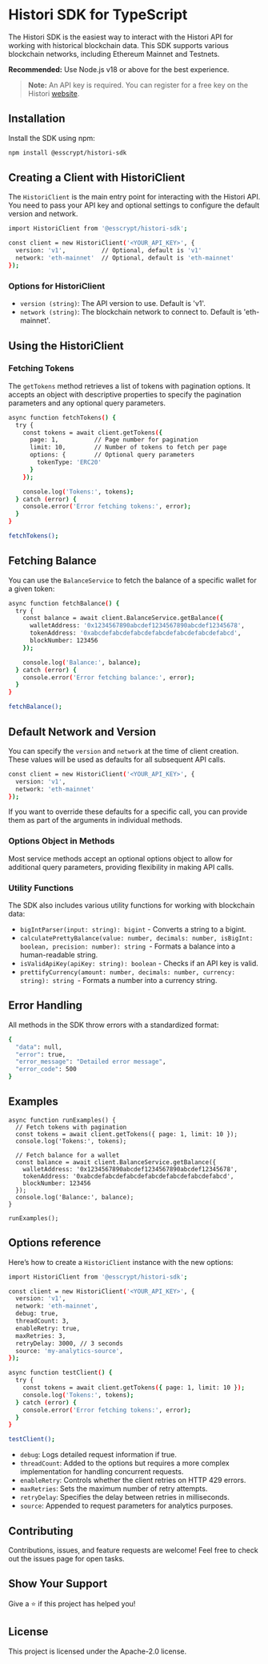 
# Histori SDK for TypeScript

The Histori SDK is the easiest way to interact with the Histori API for working with historical blockchain data. This SDK supports various blockchain networks, including Ethereum Mainnet and Testnets.

**Recommended:** Use Node.js v18 or above for the best experience.

> **Note:** An API key is required. You can register for a free key on the Histori [website](https://histori.xyz).

## Installation

Install the SDK using npm:
```bash
npm install @esscrypt/histori-sdk
```

## Creating a Client with HistoriClient
The `HistoriClient` is the main entry point for interacting with the Histori API. You need to pass your API key and optional settings to configure the default version and network.
```bash
import HistoriClient from '@esscrypt/histori-sdk';

const client = new HistoriClient('<YOUR_API_KEY>', {
  version: 'v1',          // Optional, default is 'v1'
  network: 'eth-mainnet'  // Optional, default is 'eth-mainnet'
});
```

### Options for HistoriClient
- `version (string)`: The API version to use. Default is 'v1'.
- `network (string)`: The blockchain network to connect to. Default is 'eth-mainnet'.

## Using the HistoriClient
### Fetching Tokens
The `getTokens` method retrieves a list of tokens with pagination options. It accepts an object with descriptive properties to specify the pagination parameters and any optional query parameters.
```bash
async function fetchTokens() {
  try {
    const tokens = await client.getTokens({
      page: 1,          // Page number for pagination
      limit: 10,        // Number of tokens to fetch per page
      options: {        // Optional query parameters
        tokenType: 'ERC20'
      }
    });

    console.log('Tokens:', tokens);
  } catch (error) {
    console.error('Error fetching tokens:', error);
  }
}

fetchTokens();

```

## Fetching Balance
You can use the `BalanceService` to fetch the balance of a specific wallet for a given token:
```bash
async function fetchBalance() {
  try {
    const balance = await client.BalanceService.getBalance({
      walletAddress: '0x1234567890abcdef1234567890abcdef12345678',
      tokenAddress: '0xabcdefabcdefabcdefabcdefabcdefabcdefabcd',
      blockNumber: 123456
    });

    console.log('Balance:', balance);
  } catch (error) {
    console.error('Error fetching balance:', error);
  }
}

fetchBalance();
```

## Default Network and Version
You can specify the `version` and `network` at the time of client creation. These values will be used as defaults for all subsequent API calls.
```bash
const client = new HistoriClient('<YOUR_API_KEY>', {
  version: 'v1',
  network: 'eth-mainnet'
});
```
If you want to override these defaults for a specific call, you can provide them as part of the arguments in individual methods.

### Options Object in Methods
Most service methods accept an optional options object to allow for additional query parameters, providing flexibility in making API calls.

### Utility Functions
The SDK also includes various utility functions for working with blockchain data:

- `bigIntParser(input: string): bigint` - Converts a string to a bigint.
- `calculatePrettyBalance(value: number, decimals: number, isBigInt: boolean, precision: number): string `- Formats a balance into a human-readable string.
- `isValidApiKey(apiKey: string): boolean` - Checks if an API key is valid.
- `prettifyCurrency(amount: number, decimals: number, currency: string): string `- Formats a number into a currency string.

## Error Handling
All methods in the SDK throw errors with a standardized format:
``` bash
{
  "data": null,
  "error": true,
  "error_message": "Detailed error message",
  "error_code": 500
}
```

## Examples
```
async function runExamples() {
  // Fetch tokens with pagination
  const tokens = await client.getTokens({ page: 1, limit: 10 });
  console.log('Tokens:', tokens);

  // Fetch balance for a wallet
  const balance = await client.BalanceService.getBalance({
    walletAddress: '0x1234567890abcdef1234567890abcdef12345678',
    tokenAddress: '0xabcdefabcdefabcdefabcdefabcdefabcdefabcd',
    blockNumber: 123456
  });
  console.log('Balance:', balance);
}

runExamples();
```

## Options reference
Here’s how to create a `HistoriClient` instance with the new options:
```bash
import HistoriClient from '@esscrypt/histori-sdk';

const client = new HistoriClient('<YOUR_API_KEY>', {
  version: 'v1',
  network: 'eth-mainnet',
  debug: true,
  threadCount: 3,
  enableRetry: true,
  maxRetries: 3,
  retryDelay: 3000, // 3 seconds
  source: 'my-analytics-source',
});

async function testClient() {
  try {
    const tokens = await client.getTokens({ page: 1, limit: 10 });
    console.log('Tokens:', tokens);
  } catch (error) {
    console.error('Error fetching tokens:', error);
  }
}

testClient();

```
- `debug`: Logs detailed request information if true.
- `threadCount`: Added to the options but requires a more complex implementation for handling concurrent requests.
- `enableRetry`: Controls whether the client retries on HTTP 429 errors.
- `maxRetries`: Sets the maximum number of retry attempts.
- `retryDelay`: Specifies the delay between retries in milliseconds.
- `source`: Appended to request parameters for analytics purposes.

## Contributing
Contributions, issues, and feature requests are welcome! Feel free to check out the issues page for open tasks.

## Show Your Support
Give a ⭐️ if this project has helped you!

## License
This project is licensed under the Apache-2.0 license.